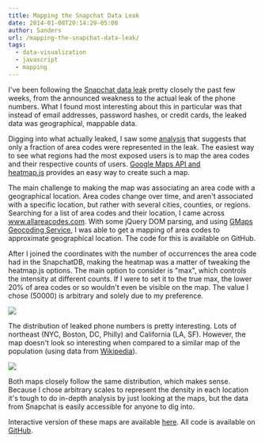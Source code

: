 ```yaml
---
title: Mapping the Snapchat Data Leak
date: 2014-01-08T20:14:29-05:00
author: Sanders
url: /mapping-the-snapchat-data-leak/
tags:
  - data-visualization
  - javascript
  - mapping
---
```

I've been following the <a href="http://arstechnica.com/security/2014/01/greyhats-expose-4-5-million-snapchat-phone-numbers-using-theoretical-hack/" target="_blank">Snapchat data leak</a> pretty closely the past few weeks, from the announced weakness to the actual leak of the phone numbers. What I found most interesting about this in particular was that instead of email addresses, password hashes, or credit cards, the leaked data was geographical, mappable data.

Digging into what actually leaked, I saw some <a href="http://www.reddit.com/r/netsec/comments/1u4xss/snapchat_phone_number_database_leaked_46_million/ceelgxi" target="_blank">analysis</a> that suggests that only a fraction of area codes were represented in the leak. The easiest way to see what regions had the most exposed users is to map the area codes and their respective counts of users. <a href="http://www.patrick-wied.at/static/heatmapjs/example-heatmap-googlemaps.html" target="_blank">Google Maps API and heatmap.js</a> provides an easy way to create such a map.

The main challenge to making the map was associating an area code with a geographical location. Area codes change over time, and aren't associated with a specific location, but rather with several cities, counties, or regions. Searching for a list of area codes and their location, I came across <a href="https://www.allareacodes.com/area-code-list.htm" target="_blank">www.allareacodes.com</a>. With some jQuery DOM parsing, and using <a href="https://developers.google.com/maps/documentation/javascript/geocoding" target="_blank">GMaps Geocoding Service</a>, I was able to get a mapping of area codes to approximate geographical location. The code for this is available on GitHub.

After I joined the coordinates with the number of occurrences the area code had in the SnapchatDB, making the heatmap was a matter of tweaking the heatmap.js options. The main option to consider is "max", which controls the intensity at different counts. If I were to set it to the true max, the lower 20% of area codes or so wouldn't even be visible on the map. The value I chose (50000) is arbitrary and solely due to my preference.

![](/img/2014-01-08-mapping-the-snapchat-data-leak/snapchat.png)

The distribution of leaked phone numbers is pretty interesting. Lots of northeast (NYC, Boston, DC, Philly) and California (LA, SF). However, the map doesn't look so interesting when compared to a similar map of the population (using data from <a href="http://en.wikipedia.org/wiki/List_of_United_States_cities_by_population" target="_blank">Wikipedia</a>).

![](/img/2014-01-08-mapping-the-snapchat-data-leak/uspop.png)

Both maps closely follow the same distribution, which makes sense. Because I chose arbitrary scales to represent the density in each location it's tough to do in-depth analysis by just looking at the maps, but the data from Snapchat is easily accessible for anyone to dig into.

Interactive version of these maps are available <a href="https://www.nerdshit.net/snapchat-map/" target="_blank">here</a>. All code is available on <a href="https://github.com/sedenardi/snapchat-map" target="_blank">GitHub</a>.
